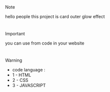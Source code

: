 
> [!NOTE]
> hello people this project is card outer glow effect

#

> [!IMPORTANT]
> you can use from code in your website

#

> [!WARNING]
> - code language :
> - 1 - HTML
> - 2 - CSS
> - 3 - JAVASCRIPT
